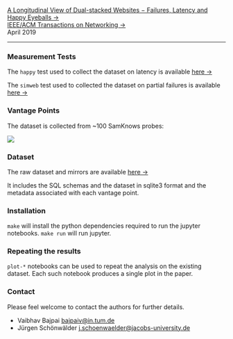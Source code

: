 [A Longitudinal View of Dual-stacked Websites − Failures, Latency and Happy Eyeballs &rarr;](https://doi.org/10.1109/TNET.2019.2895165)   
[IEEE/ACM Transactions on Networking &rarr;](https://ton.lids.mit.edu)  
April 2019  

---  

### Measurement Tests

The `happy` test used to collect the dataset on latency is available [here
&rarr;](https://github.com/vbajpai/happy)  

The `simweb` test used to collected the dataset on partial failures is
available [here &rarr;](https://github.com/steffiejacob/simweb)  

### Vantage Points

The dataset is collected from ~100 SamKnows probes:

![](http://i.imgur.com/zVefNfd.png)  

### Dataset

The raw dataset and mirrors are available [here &rarr;](http://doi.org/10.14459/2019mp1510228)  

It includes the SQL schemas  and the dataset in sqlite3 format and the
metadata associated with each vantage point.

### Installation

`make` will install the python dependencies required to run the jupyter
notebooks. `make run` will run jupyter.


### Repeating the results

`plot-*` notebooks can be used to repeat the analysis on the existing
dataset. Each such notebook produces a single plot in the paper.


### Contact

Please feel welcome to contact the authors for further details.

- Vaibhav Bajpai <bajpaiv@in.tum.de>  
- Jürgen Schönwälder <j.schoenwaelder@jacobs-university.de>  
